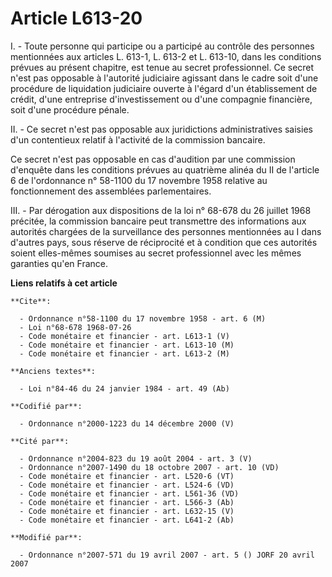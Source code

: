 # Article L613-20

I. - Toute personne qui participe ou a participé au contrôle des personnes mentionnées aux articles L. 613-1, L. 613-2 et L.
613-10, dans les conditions prévues au présent chapitre, est tenue au secret professionnel. Ce secret n'est pas opposable à
l'autorité judiciaire agissant dans le cadre soit d'une procédure de liquidation judiciaire ouverte à l'égard d'un
établissement de crédit, d'une entreprise d'investissement ou d'une compagnie financière, soit d'une procédure pénale.

II. - Ce secret n'est pas opposable aux juridictions administratives saisies d'un contentieux relatif à l'activité de la
commission bancaire.

Ce secret n'est pas opposable en cas d'audition par une commission d'enquête dans les conditions prévues au quatrième alinéa
du II de l'article 6 de l'ordonnance n° 58-1100 du 17 novembre 1958 relative au fonctionnement des assemblées parlementaires.

III. - Par dérogation aux dispositions de la loi n° 68-678 du 26 juillet 1968 précitée, la commission bancaire peut
transmettre des informations aux autorités chargées de la surveillance des personnes mentionnées au I dans d'autres pays,
sous réserve de réciprocité et à condition que ces autorités soient elles-mêmes soumises au secret professionnel avec les
mêmes garanties qu'en France.

**Liens relatifs à cet article**

	**Cite**:

	  - Ordonnance n°58-1100 du 17 novembre 1958 - art. 6 (M)
	  - Loi n°68-678 1968-07-26
	  - Code monétaire et financier - art. L613-1 (V)
	  - Code monétaire et financier - art. L613-10 (M)
	  - Code monétaire et financier - art. L613-2 (M)

	**Anciens textes**:

	  - Loi n°84-46 du 24 janvier 1984 - art. 49 (Ab)

	**Codifié par**:

	  - Ordonnance n°2000-1223 du 14 décembre 2000 (V)

	**Cité par**:

	  - Ordonnance n°2004-823 du 19 août 2004 - art. 3 (V)
	  - Ordonnance n°2007-1490 du 18 octobre 2007 - art. 10 (VD)
	  - Code monétaire et financier - art. L520-6 (VT)
	  - Code monétaire et financier - art. L524-6 (VD)
	  - Code monétaire et financier - art. L561-36 (VD)
	  - Code monétaire et financier - art. L566-3 (Ab)
	  - Code monétaire et financier - art. L632-15 (V)
	  - Code monétaire et financier - art. L641-2 (Ab)

	**Modifié par**:

	  - Ordonnance n°2007-571 du 19 avril 2007 - art. 5 () JORF 20 avril 2007
